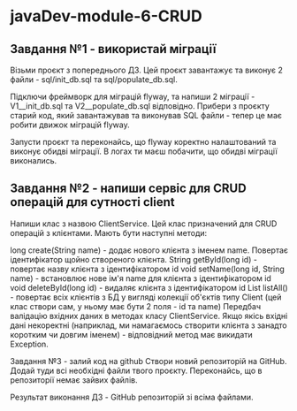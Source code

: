# javaDev-module-6-CRUD

## Завдання №1 - використай міграції
Візьми проєкт з попереднього ДЗ. Цей проєкт завантажує та виконує 2 файли - sql/init_db.sql та sql/populate_db.sql.

Підключи фреймворк для міграцій flyway, та напиши 2 міграції - V1__init_db.sql та V2__populate_db.sql відповідно. Прибери з проєкту старий код, який завантажував та виконував SQL файли - тепер це має робити движок міграцій flyway.

Запусти проєкт та переконайсь, що flyway коректно налаштований та виконує обидві міграції. В логах ти маєш побачити, що обидві міграції виконались.

## Завдання №2 - напиши сервіс для CRUD операцій для сутності client
Напиши клас з назвою ClientService. Цей клас призначений для CRUD операцій з клієнтами. Мають бути наступні методи:

long create(String name) - додає нового клієнта з іменем name. Повертає ідентифікатор щойно створеного клієнта.
String getById(long id) - повертає назву клієнта з ідентифікатором id
void setName(long id, String name) - встановлює нове ім'я name для клієнта з ідентифікатором id
void deleteById(long id) - видаляє клієнта з ідентифікатором id
List<Client> listAll() - повертає всіх клієнтів з БД у вигляді колекції об'єктів типу Client (цей клас створи сам, у ньому має бути 2 поля - id та name)
Передбач валідацію вхідних даних в методах класу ClientService. Якщо якісь вхідні дані некоректні (наприклад, ми намагаємось створити клієнта з занадто коротким чи довгим іменем) - відповідний метод має викидати Exception.

Завдання №3 - залий код на github
Створи новий репозиторій на GitHub. Додай туди всі необхідні файли твого проєкту. Переконайсь, що в репозиторії немає зайвих файлів.

Результат виконання ДЗ - GitHub репозиторій зі всіма файлами.
